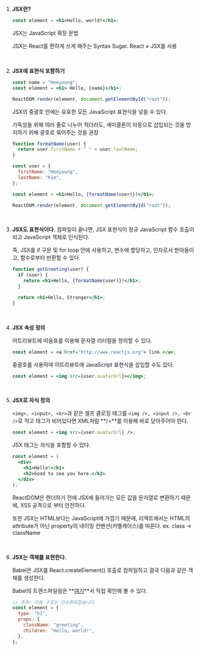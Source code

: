 1.  **JSX란?**

    ```jsx
    const element = <h1>Hello, world!</h1>;
    ```

    JSX는 JavaScript 확장 문법

    JSX는 React를 편하게 쓰게 해주는 Syntax Sugar. React ≠ JSX를 사용

    <br/>

1.  **JSX에 표현식 포함하기**

    ```jsx
    const name = "Heeyoung";
    const element = <h1> Hello, {name}</h1>;

    ReactDOM.render(element, document.getElementById("root"));
    ```

    JSX의 중괄호 안에는 유효한 모든 JavaScript 표현식을 넣을 수 있다.

    가독성을 위해 여러 줄로 나누어 적더라도, 세미콜론이 자동으로 삽입되는 것을 방지하기 위해 괄호로 묶어주는 것을 권장

    ```jsx
    function formatName(user) {
      return user.firstName + " " + user.lastName;
    }

    const user = {
      firstName: "Heeyoung",
      lastName: "Kim",
    };

    const element = <h1>Hello, {formatName(user)}!</h1>;

    ReactDOM.render(element, document.getElementById("root"));
    ```

    <br/>

1.  **JSX도 표현식이다.**
    컴파일이 끝나면, JSX 표현식이 정규 JavaScript 함수 호출이 되고 JavaScript 객체로 인식된다.

    즉, JSX를 if 구문 및 for loop 안에 사용하고, 변수에 할당하고, 인자로서 받아들이고, 함수로부터 반환할 수 있다.

    ```jsx
    function getGreeting(user) {
      if (user) {
        return <h1>Hello, {formatName(user)}!</h1>;
      }

      return <h1>Hello, Stranger</h1>;
    }
    ```

    <br/>

1.  **JSX 속성 정의**

    어트리뷰트에 따옴표를 이용해 문자열 리터럴을 정의할 수 있다.

    ```jsx
    const element = <a href="http://www.reactjs.org"> link </a>;
    ```

    중괄호를 사용하여 어트리뷰트에 JavaScript 표현식을 삽입할 수도 있다.

    ```jsx
    const element = <img src={user.avatarUrl}></img>;
    ```

    <br/>

1.  **JSX로 자식 정의**

    `<img>, <input>, <br>`과 같은 셀프 클로징 태그를 `<img />, <input />, <br />`로 적고 태그가 비어있다면 XML처럼 **/>**를 이용해 바로 닫아주어야 한다.

    ```jsx
    const element = <img src={user.avatarUrl} />;
    ```

    JSX 태그는 자식을 포함할 수 있다.

    ```jsx
    const element = (
      <div>
        <h1>Hello!</h1>
        <h2>Good to see you here.</h2>
      </div>
    );
    ```

    ReactDOM은 렌더하기 전에 JSX에 들어가는 모든 값을 문자열로 변환하기 때문에, XSS 공격으로 부터 안전하다.

    또한 JSX는 HTML보다는 JavaScript에 가깝기 때문에, 리액트에서는 HTML의 attribute가 아닌 property의 네이밍 컨벤션(카멜케이스)를 따른다. ex. class → className

    <br/>

1.  **JSX는 객체를 표현한다.**

    Babel은 JSX를 React.createElement() 호출로 컴파일하고 결국 다음과 같은 객체를 생성한다.

    Babel의 트랜스파일링은 **[여기](https://babeljs.io/repl/#?browsers=defaults%2C%20not%20ie%2011%2C%20not%20ie_mob%2011&build=&builtIns=false&spec=false&loose=false&code_lz=MYewdgzgLgBAtgUwhAhgcwTAvDAFAKBhgB4ATASwDcZgAbFZLAIgAsFbaQmZwBhW8sADWWAN4QQiAGIBXMMAC-APkJESEAA4owSgBLtOMAOogATrVLEA9Ju0qi1ipRUBKANxA&debug=false&forceAllTransforms=false&shippedProposals=false&circleciRepo=&evaluate=false&fileSize=false&timeTravel=false&sourceType=module&lineWrap=true&presets=react&prettier=false&targets=&version=7.13.15&externalPlugins=)**서 직접 확인해 볼 수 있다.

    ```jsx
    // 주의: 다음 구조는 단순화되었습니다
    const element = {
      type: "h1",
      props: {
        className: "greeting",
        children: "Hello, world!",
      },
    };
    ```
